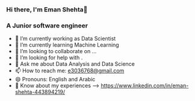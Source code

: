 ### Hi there, I'm Eman Shehta👋

### A Junior software engineer 
- 🔭 I’m currently working as Data Scientist
- 🌱 I’m currently learning Machine Learning
- 👯 I’m looking to collaborate on ...
- 🤔 I’m looking for help with .
- 💬 Ask me about Data Analysis and Data Science
- 📫 How to reach me: e3036768@gmail.com
- 😄 Pronouns: English and Arabic
- 📄 Know about my experiences -->  https://www.linkedin.com/in/eman-shehta-443894219/

